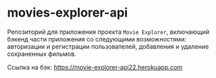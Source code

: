 # movies-explorer-api

Репозиторий для приложения проекта `Movie Explorer`, включающий бэкенд части приложения со следующими возможностями: авторизации и регистрации пользователей, добавления и удаление сохраненных фильмов.
  
Ссылка на бэк: https://movie-explorer-api22.herokuapp.com
